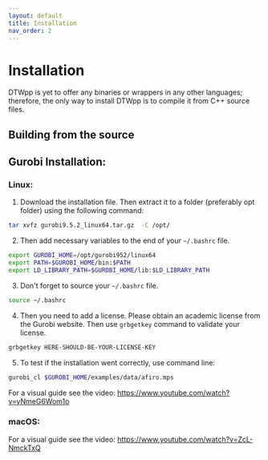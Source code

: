```yaml
---
layout: default
title: Installation
nav_order: 2
---
```


# Installation

DTWpp is yet to offer any binaries or wrappers in any other languages; therefore, the only way to install DTWpp is to compile it from C++ source files. 

## Building from the source


## Gurobi Installation: 

### Linux: 

1. Download the installation file. Then extract it to a folder (preferably opt folder) using the following command:

```bash
tar xvfz gurobi9.5.2_linux64.tar.gz  -C /opt/
```

2. Then add necessary variables to the end of your `~/.bashrc` file. 

```bash
export GUROBI_HOME=/opt/gurobi952/linux64
export PATH=$GUROBI_HOME/bin:$PATH
export LD_LIBRARY_PATH=$GUROBI_HOME/lib:$LD_LIBRARY_PATH
```

3. Don't forget to source your `~/.bashrc` file.

```bash
source ~/.bashrc
```

4. Then you need to add a license. Please obtain an academic license from the Gurobi website. Then use `grbgetkey` command to validate your license. 

```bash
grbgetkey HERE-SHOULD-BE-YOUR-LICENSE-KEY
```

5. To test if the installation went correctly, use command line: 

```bash
gurobi_cl $GUROBI_HOME/examples/data/afiro.mps
```

For a visual guide see the video: https://www.youtube.com/watch?v=yNmeG6Wom1o


### macOS:

For a visual guide see the video: https://www.youtube.com/watch?v=ZcL-NmckTxQ

